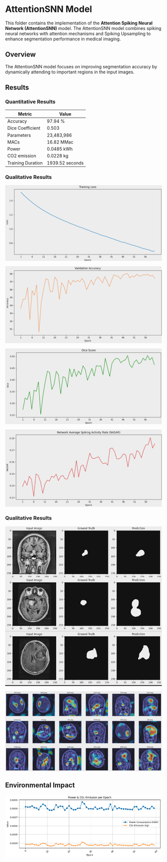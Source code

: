 # AttentionSNN Model

This folder contains the implementation of the **Attention Spiking Neural Network (AttentionSNN)** model. The AttentionSNN model combines spiking neural networks with attention mechanisms and Spiking Upsampling to enhance segmentation performance in medical imaging.

## Overview

The AttentionSNN model focuses on improving segmentation accuracy by dynamically attending to important regions in the input images.

## Results

### Quantitative Results

| Metric            | Value           |
| ----------------- | --------------- |
| Accuracy          | 97.94 %         |
| Dice Coefficient  | 0.503           |
| Parameters        | 23,483,986      |
| MACs              | 16.82 MMac      |
| Power             | 0.0485 kWh      |
| CO2 emission      | 0.0228 kg       |
| Training Duration | 1939.52 seconds |

### Qualitative Results

![AttentionSNN Training Loss](./../../assets/AttentionSNN_Training_Loss.png)

![AttentionSNN Validation Accuarcy](./../../assets/AttentionSNN_Validation_Accuarcy.png)

![AttentionSNN Dice Score](./../../assets/AttentionSNN_Dice_Score.png)

![AttentionSNN NASAR](./../../assets/AttentionSNN_NASAR.png)

### Qualitative Results

![AttentionSNN Masks Output](./../../assets/AttentionSNN_Masks.png)

![AttentionSNN Grad-CAM Output](./../../assets/AttentionSNN_Grad_CAM.png)

## Environmental Impact

![AttentionSNN Eco2AI Summary](./eco2ai/attentionSNN_eco2ai_summary_plot.png)
